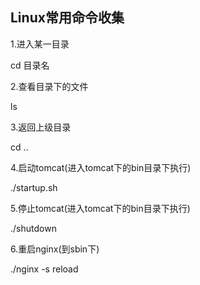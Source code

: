 ## Linux常用命令收集

1.进入某一目录

cd 目录名

2.查看目录下的文件

ls

3.返回上级目录

cd ..

4.启动tomcat(进入tomcat下的bin目录下执行)

./startup.sh

5.停止tomcat(进入tomcat下的bin目录下执行)

./shutdown

6.重启nginx(到sbin下)

./nginx -s reload